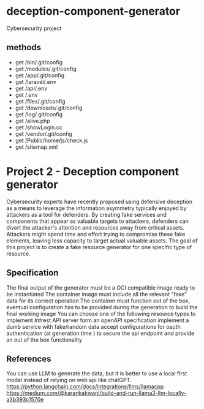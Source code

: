 # deception-component-generator
Cybersecurity project

## methods
- get /bin/.git/config
- get /modules/.git/config
- get /app/.git/config
- get /laravel/.env
- get /api/.env
- get /.env
- get /files/.git/config
- get /downloads/.git/config
- get /log/.git/config
- get /alive.php
- get /showLogin.cc
- get /vendor/.git/config
- get /Public/home/js/check.js
- get /sitemap.xml


# Project 2 - Deception component generator
Cybersecurity experts have recently proposed using defensive deception as a means to leverage the information asymmetry typically enjoyed by attackers as a tool for defenders. 
By creating fake services and components that appear as valuable targets to attackers, defenders can divert the attacker's attention and resources away from critical assets. Attackers might spend time and effort trying to compromise these fake elements, leaving less capacity to target actual valuable assets. 
The goal of this project is to create a fake resource generator for one specific type of resource.
## Specification
The final output of the generator must be a OCI compatible image ready to be instantiated
The container image must include all the relevant "fake" data for its correct operation
The container must function out of the box, eventual configuration has to be provided during the generation to build the final working image
You can choose one of the following resource types to implement
##rest API server
form an openAPI specification implement a dumb service with fake/random data
accept configurations for oauth authentication (at generation time ) to secure the api endpoint and provide an out of the box functionality
## References
You can use LLM to generate the data, but it is better to use a local first model instead of relying on web api like chatGPT.
https://python.langchain.com/docs/integrations/llms/llamacpp
https://medium.com/@karankakwani/build-and-run-llama2-llm-locally-a3b393c1570e

